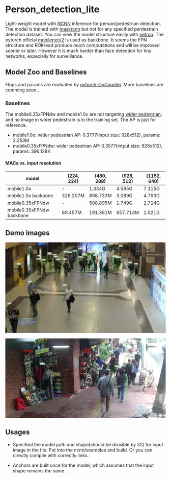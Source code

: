 # Person_detection_lite
Light-weight model with [NCNN](<https://github.com/Tencent/ncnn>) inference for person/pedestrian detection. The model is trained with [maskrcnn](<https://github.com/facebookresearch/maskrcnn-benchmark>) but not for any specified perdestrain detection dataset. You can view the model structure easily with [netron](<https://github.com/lutzroeder/netron>). The pytorch official [mobilenetv2](<https://pytorch.org/hub/pytorch_vision_mobilenet_v2/>) is used as backbone.
It seems the FPN structure and ROIHead produce much computations and will be improved sooner or later. However it is much harder than face detection for tiny networks, expecially for surveillance.

## Model Zoo and Baselines

Flops and params are evaluated by [pytorch-OpCounter](https://github.com/Lyken17/pytorch-OpCounter). More baselines are comming soon..

### Baselines

The mobile0.35xFPNdw and mobile1.0x are not targeting [wider pedestrian](https://competitions.codalab.org/competitions/20132), and no image in wider pedestrain is in the training set. The AP is just for reference.

* mobile1.0x: wider pedestrian AP: 0.3777(input size: 928x512), params: 2.253M
* mobile0.35xFPNdw: wider pedestrian AP: 0.3577(intput size: 928x512), params: 396.128K

#### MACs vs. input resolution

model | (224, 224) | (480, 288) | (928, 512) | (1152, 640) 
--- | --- | --- | --- | --- 
mobile1.0x | - | 1.334G | 4.585G | 7.115G
mobile1.0x backbone | 326.207M | 898.733M | 3.089G | 4.793G
mobile0.35xFPNdw | - | 508.895M | 1.749G | 2.714G
mobile0.35xFPNdw backbone | 69.457M | 191.361M | 657.714M | 1.021G 


## Demo images

![demo image](images/results/000011_mobile0.35_512_928.jpg)

![demo image](images/results/img00023_mobile0.35_512_928.jpg)



## Usages

- Specified the model path and shape(should be divisible by 32) for input image in the file. Put into the ncnn/examples and build. Or you can directly compile with correctly links. 

- Anchors are built once for the model, which assumes that the input shape remains the same.
